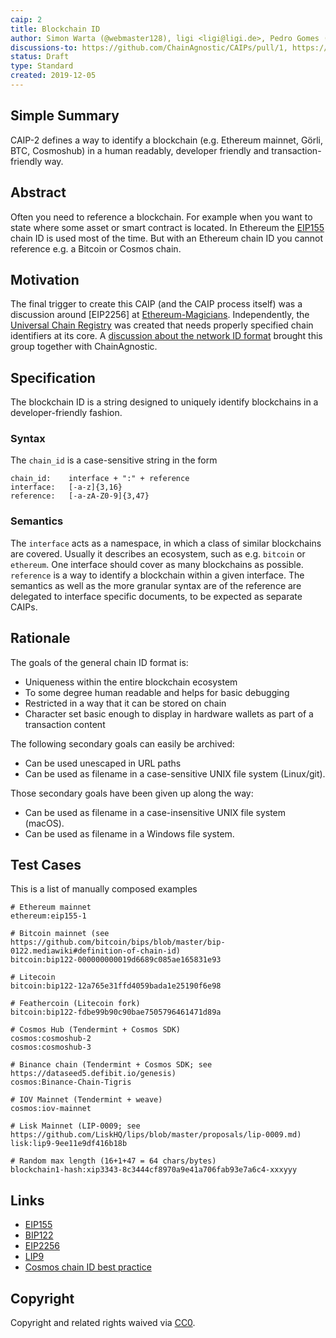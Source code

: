 ```yaml
---
caip: 2
title: Blockchain ID
author: Simon Warta (@webmaster128), ligi <ligi@ligi.de>, Pedro Gomes (@pedrouid)
discussions-to: https://github.com/ChainAgnostic/CAIPs/pull/1, https://github.com/UCRegistry/registry/pull/13, https://ethereum-magicians.org/t/caip-2-blockchain-references/3612,
status: Draft
type: Standard
created: 2019-12-05
---
```


## Simple Summary

CAIP-2 defines a way to identify a blockchain (e.g. Ethereum mainnet, Görli, BTC, Cosmoshub)
in a human readably, developer friendly and transaction-friendly way.

## Abstract

Often you need to reference a blockchain. For example when you want to state where some asset or smart contract is located. In Ethereum the [EIP155](https://eips.ethereum.org/EIPS/eip-155) chain ID is used most of the time. But with an Ethereum chain ID you cannot reference e.g. a Bitcoin or Cosmos chain.

## Motivation

The final trigger to create this CAIP (and the CAIP process itself) was a discussion around [EIP2256] at [Ethereum-Magicians](https://ethereum-magicians.org/t/eip-2256-add-wallet-getownedtokens-json-rpc-method/3600/14).
Independently, the [Universal Chain Registry](https://github.com/UCRegistry) was created that needs properly specified chain identifiers at its core. A [discussion about the network ID format](https://github.com/UCRegistry/registry/pull/13) brought this group together with ChainAgnostic.

## Specification

The blockchain ID is a string designed to uniquely identify blockchains in a developer-friendly fashion.

### Syntax

The `chain_id` is a case-sensitive string in the form

```
chain_id:    interface + ":" + reference
interface:   [-a-z]{3,16}
reference:   [-a-zA-Z0-9]{3,47}
```

### Semantics

The `interface` acts as a namespace, in which a class of similar blockchains are covered.
Usually it describes an ecosystem, such as e.g. `bitcoin` or `ethereum`. One interface should
cover as many blockchains as possible. `reference` is a way to identify a blockchain within a
given interface. The semantics as well as the more granular syntax are of the reference are
delegated to interface specific documents, to be expected as separate CAIPs.

## Rationale

The goals of the general chain ID format is:

- Uniqueness within the entire blockchain ecosystem
- To some degree human readable and helps for basic debugging
- Restricted in a way that it can be stored on chain
- Character set basic enough to display in hardware wallets as part of a transaction content

The following secondary goals can easily be archived:

- Can be used unescaped in URL paths
- Can be used as filename in a case-sensitive UNIX file system (Linux/git).

Those secondary goals have been given up along the way:

- Can be used as filename in a case-insensitive UNIX file system (macOS).
- Can be used as filename in a Windows file system.

## Test Cases

This is a list of manually composed examples

```
# Ethereum mainnet
ethereum:eip155-1

# Bitcoin mainnet (see https://github.com/bitcoin/bips/blob/master/bip-0122.mediawiki#definition-of-chain-id)
bitcoin:bip122-000000000019d6689c085ae165831e93

# Litecoin
bitcoin:bip122-12a765e31ffd4059bada1e25190f6e98

# Feathercoin (Litecoin fork)
bitcoin:bip122-fdbe99b90c90bae7505796461471d89a

# Cosmos Hub (Tendermint + Cosmos SDK)
cosmos:cosmoshub-2
cosmos:cosmoshub-3

# Binance chain (Tendermint + Cosmos SDK; see https://dataseed5.defibit.io/genesis)
cosmos:Binance-Chain-Tigris

# IOV Mainnet (Tendermint + weave)
cosmos:iov-mainnet

# Lisk Mainnet (LIP-0009; see https://github.com/LiskHQ/lips/blob/master/proposals/lip-0009.md)
lisk:lip9-9ee11e9df416b18b

# Random max length (16+1+47 = 64 chars/bytes)
blockchain1-hash:xip3343-8c3444cf8970a9e41a706fab93e7a6c4-xxxyyy
```

## Links

- [EIP155](https://eips.ethereum.org/EIPS/eip-155)
- [BIP122](https://github.com/bitcoin/bips/blob/master/bip-0122.mediawiki)
- [EIP2256](https://eips.ethereum.org/EIPS/eip-2256)
- [LIP9](https://github.com/LiskHQ/lips/blob/master/proposals/lip-0009.md)
- [Cosmos chain ID best practice](https://github.com/cosmos/cosmos-sdk/issues/5363)

## Copyright

Copyright and related rights waived via [CC0](https://creativecommons.org/publicdomain/zero/1.0/).
